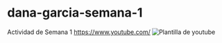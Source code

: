 # dana-garcia-semana-1
Actividad de Semana 1
https://www.youtube.com/
![Plantilla de youtube](https://scontent.fclo2-2.fna.fbcdn.net/v/t39.30808-6/296450183_1212670056189092_4627242186170598083_n.jpg?_nc_cat=108&ccb=1-7&_nc_sid=730e14&_nc_eui2=AeGOK7FB9KJuEg_19ZwgGzUPbGV93Cy0m59sZX3cLLSbn9_y0CNY8_J2ufXgKBiMEECLjMupCOZcNxodbLsWYgZD&_nc_ohc=cDUGirGvg1sAX_Y7SW8&_nc_ht=scontent.fclo2-2.fna&oh=00_AT9k31TmhxdNyxhMmoEIVwKe4KMET6brfCprlxAlMTdhSA&oe=62F1F840)

